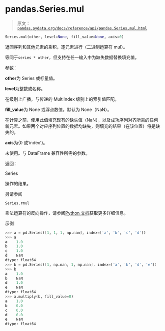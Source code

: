 # pandas.Series.mul

> 原文：[`pandas.pydata.org/docs/reference/api/pandas.Series.mul.html`](https://pandas.pydata.org/docs/reference/api/pandas.Series.mul.html)

```py
Series.mul(other, level=None, fill_value=None, axis=0)
```

返回序列和其他元素的乘积，逐元素进行（二进制运算符 mul）。

等同于`series * other`，但支持在任一输入中为缺失数据替换填充值。

参数：

**other**为 Series 或标量值。

**level**为整数或名称。

在级别上广播，与传递的 MultiIndex 级别上的索引值匹配。

**fill_value**为 None 或浮点数值，默认为 None（NaN）。

在计算之前，使用此值填充现有的缺失值（NaN），以及成功序列对齐所需的任何新元素。如果两个对应序列位置的数据均缺失，则填充的结果（在该位置）将是缺失的。

**axis**为{0 或‘index’}。

未使用。与 DataFrame 兼容性所需的参数。

返回：

Series

操作的结果。

另请参阅

`Series.rmul`

乘法运算符的反向操作，请参阅[Python 文档](https://docs.python.org/3/reference/datamodel.html#emulating-numeric-types)获取更多详细信息。

示例

```py
>>> a = pd.Series([1, 1, 1, np.nan], index=['a', 'b', 'c', 'd'])
>>> a
a    1.0
b    1.0
c    1.0
d    NaN
dtype: float64
>>> b = pd.Series([1, np.nan, 1, np.nan], index=['a', 'b', 'd', 'e'])
>>> b
a    1.0
b    NaN
d    1.0
e    NaN
dtype: float64
>>> a.multiply(b, fill_value=0)
a    1.0
b    0.0
c    0.0
d    0.0
e    NaN
dtype: float64 
```
